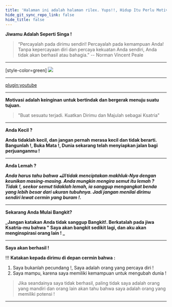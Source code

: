```yaml
---
title: 'Halaman ini adalah halaman rilex. Yups!!, Hidup Itu Perlu Motivasi, Rilex, dan Cerdas!'
hide_git_sync_repo_link: false
hide_title: false
---
```


**Jiwamu Adalah Seperti Singa !**

> “Percayalah pada dirimu sendiri! Percayalah pada kemampuan Anda! Tanpa kepercayaan diri dan percaya kekuatan Anda sendiri, Anda tidak akan berhasil atau bahagia.”
> <nice>-- Norman Vincent Peale</nice>

---
[style-color=green]
![](https://i.imgur.com/kLk8wi1.jpg)

---

[plugin:youtube](https://youtu.be/qswnrWx_HX4)

---

**Motivasi adalah keinginan untuk bertindak dan bergerak menuju suatu tujuan.**

> "Buat sesuatu terjadi. Kuatkan Dirimu dan Majulah sebagai Ksatria"

---

**Anda Kecil ?**

**Anda tidaklah kecil, dan jangan pernah merasa kecil dan tidak berarti. Bangunlah !, Buka Mata !, Dunia sekarang telah menyiapkan jalan bagi perjuanganmu !**

---

**Anda Lemah ?**

**_Anda harus tahu bahwa الله tidak menciptakan makhluk-Nya dengan keunikan masing-masing. Anda mungkin mengira semut itu lemah ? Tidak !, seekor semut tidaklah lemah, ia sanggup mengangkat benda yang lebih besar dari ukuran tubuhnya. Jadi jangan menilai dirimu sendiri lewat cermin yang buram !._**

---

**Sekarang Anda Mulai Bangkit?**

**_Jangan katakan Anda tidak sanggup Bangkit!. Berkatalah pada jiwa Ksatria-mu bahwa " Saya akan bangkit sedikit lagi, dan aku akan menginspirasi orang lain ! _**

---

**Saya akan berhasil !**

!!! **Katakan kepada dirimu di depan cermin bahwa :**

1. Saya bukanlah pecundang !, Saya adalah orang yang percaya diri ! 
2. Saya mampu, karena saya memiliki kemampuan untuk mengubah dunia !   

> Jika seandainya saya tidak berhasil, paling tidak saya adalah orang yang mandiri dan orang lain akan tahu bahwa saya adalah orang yang memiliki potensi ! 

---
